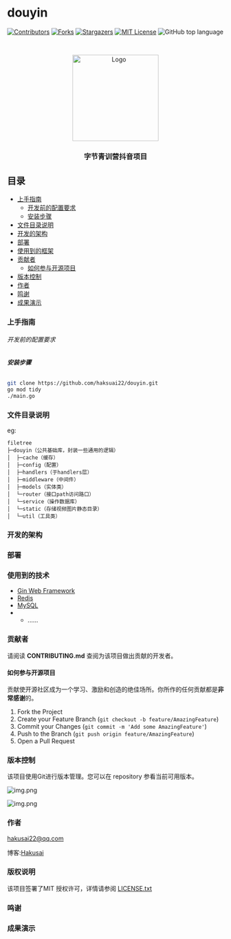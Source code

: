# douyin

<!-- PROJECT SHIELDS -->

[![Contributors][contributors-shield]][contributors-url]
[![Forks][forks-shield]][forks-url]
[![Stargazers][stars-shield]][stars-url]
[![MIT License][license-shield]][license-url]
![GitHub top language](https://img.shields.io/github/languages/top/hakusai22/douyin?style=for-the-badge)

<!-- PROJECT LOGO -->
<br />



<p align="center">
<a href="https://github.com/hakusai22/douyin/">
<img src="https://fastly.jsdelivr.net/gh/hakusai22/image/qq.jpg" alt="Logo" width="200" height="200">
</a>
<h3 align="center">字节青训营抖音项目</h3>
</p>

<!-- links -->
[your-project-path]:hakusai22/douyin
[contributors-shield]: https://img.shields.io/github/contributors/hakusai22/douyin.svg?style=for-the-badge
[contributors-url]: https://github.com/hakusai22/douyin/graphs/contributors
[forks-shield]: https://img.shields.io/github/forks/hakusai22/douyin.svg?style=for-the-badge
[forks-url]: https://github.com/hakusai22/douyin/network/members
[stars-shield]: https://img.shields.io/github/stars/hakusai22/douyin.svg?style=for-the-badge
[stars-url]: https://github.com/hakusai22/douyin/stargazers
[issues-shield]: https://img.shields.io/github/issues/hakusai22/douyin.svg?style=for-the-badge
[issues-url]: https://img.shields.io/github/issues/hakusai22/douyin.svg
[license-shield]: https://img.shields.io/github/license/hakusai22/douyin.svg?style=for-the-badge
[license-url]: https://github.com/hakusai22/douyin/blob/master/LICENSE
[linkedin-shield]: https://img.shields.io/badge/-LinkedIn-black.svg?style=for-the-badge&logo=linkedin&colorB=555
[linkedin-url]: https://linkedin.com/in/xxxx



## 目录

- [上手指南](#上手指南)
    - [开发前的配置要求](#开发前的配置要求)
    - [安装步骤](#安装步骤)
- [文件目录说明](#文件目录说明)
- [开发的架构](#开发的架构)
- [部署](#部署)
- [使用到的框架](#使用到的框架)
- [贡献者](#贡献者)
    - [如何参与开源项目](#如何参与开源项目)
- [版本控制](#版本控制)
- [作者](#作者)
- [鸣谢](#鸣谢)
- [成果演示](#成果演示)


### 上手指南

###### 开发前的配置要求

###### **安装步骤**

```sh
git clone https://github.com/haksuai22/douyin.git
go mod tidy
./main.go 
```

### 文件目录说明

eg:

```shell
filetree
├─douyin（公共基础库，封装一些通用的逻辑）
│  ├─cache（缓存）
│  ├─config（配置）
│  ├─handlers（于handlers层）
│  ├─middleware（中间件）
│  ├─models（实体类）
│  └─router（接口path访问路口）
│  └─service（操作数据库）
│  └─static（存储视频图片静态目录）
│  └─util（工具类）
```

### 开发的架构

### 部署

### 使用到的技术

- [Gin Web Framework](https://github.com/gin-gonic/gin)
- [Redis](https://redis.io/)
- [MySQL](https://www.mysql.com/)
- - ......
### 贡献者

请阅读 **CONTRIBUTING.md** 查阅为该项目做出贡献的开发者。

#### 如何参与开源项目

贡献使开源社区成为一个学习、激励和创造的绝佳场所。你所作的任何贡献都是**非常感谢**的。


1. Fork the Project
2. Create your Feature Branch (`git checkout -b feature/AmazingFeature`)
3. Commit your Changes (`git commit -m 'Add some AmazingFeature'`)
4. Push to the Branch (`git push origin feature/AmazingFeature`)
5. Open a Pull Request



### 版本控制

该项目使用Git进行版本管理。您可以在 repository 参看当前可用版本。

![img.png](https://fastly.jsdelivr.net/gh/hakusai22/douyin/image/img1.png)

![img.png](https://fastly.jsdelivr.net/gh/hakusai22/douyin/image/img2.png)


### 作者

hakusai22@qq.com

博客:[Hakusai](https://hakusai.cn)  

### 版权说明

该项目签署了MIT 授权许可，详情请参阅 [LICENSE.txt](https://github.com/mrxuexi/tiktok/LICENSE.txt)

### 鸣谢


### 成果演示